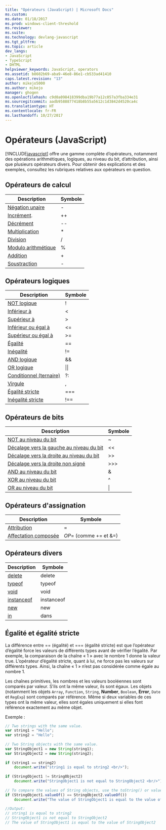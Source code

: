 ```yaml
---
title: "Opérateurs (JavaScript) | Microsoft Docs"
ms.custom: 
ms.date: 01/18/2017
ms.prod: windows-client-threshold
ms.reviewer: 
ms.suite: 
ms.technology: devlang-javascript
ms.tgt_pltfrm: 
ms.topic: article
dev_langs:
- JavaScript
- TypeScript
- DHTML
helpviewer_keywords: JavaScript, operators
ms.assetid: b8602b69-aba9-46e8-86e1-cb533ad41410
caps.latest.revision: "13"
author: mikejo5000
ms.author: mikejo
manager: ghogen
ms.openlocfilehash: c9d0a098418399dba19b77a12c057a3fba334e31
ms.sourcegitcommit: aadb9588877418b8b55a5612c1d3842d4520ca4c
ms.translationtype: HT
ms.contentlocale: fr-FR
ms.lasthandoff: 10/27/2017
---
```

# <a name="operators-javascript"></a>Opérateurs (JavaScript)
[!INCLUDE[javascript](../javascript/includes/javascript-md.md)] offre une gamme complète d’opérateurs, notamment des opérations arithmétiques, logiques, au niveau du bit, d’attribution, ainsi que plusieurs opérateurs divers. Pour obtenir des explications et des exemples, consultez les rubriques relatives aux opérateurs en question.  
  
## <a name="computational-operators"></a>Opérateurs de calcul  
  
|Description|Symbole|  
|-----------------|------------|  
|[Négation unaire](../javascript/reference/subtraction-operator-decrement-javascript.md)|-|  
|[Incrément](../javascript/reference/increment-and-decrement-operators-javascript.md).|++|  
|[Décrément](../javascript/reference/increment-and-decrement-operators-javascript.md)|--|  
|[Multiplication](../javascript/reference/multiplication-operator-decrement-javascript.md)|*|  
|[Division](../javascript/reference/division-operator-decrement-javascript.md)|/|  
|[Modulo arithmétique](../javascript/reference/modulus-operator-decrementjavascript.md)|%|  
|[Addition](../javascript/reference/addition-operator-decrement-javascript.md)|+|  
|[Soustraction](../javascript/reference/subtraction-operator-decrement-javascript.md)|-|  
  
## <a name="logical-operators"></a>Opérateurs logiques  
  
|Description|Symbole|  
|-----------------|------------|  
|[NOT logique](../javascript/reference/logical-not-operator-decrement-exclpt-javascript.md)|!|  
|[Inférieur à](../javascript/reference/comparison-operators-javascript.md)|\<|  
|[Supérieur à](../javascript/reference/comparison-operators-javascript.md)|>|  
|[Inférieur ou égal à](../javascript/reference/comparison-operators-javascript.md)|\<=|  
|[Supérieur ou égal à](../javascript/reference/comparison-operators-javascript.md)|>=|  
|[Égalité](../javascript/reference/comparison-operators-javascript.md)|==|  
|[Inégalité](../javascript/reference/comparison-operators-javascript.md)|!=|  
|[AND logique](../javascript/reference/logical-and-operator-decrement-javascript.md)|&&|  
|[OR logique](../javascript/reference/logical-or-operator-decrement-javascript.md)|&#124;&#124;|  
|[Conditionnel (ternaire)](../javascript/reference/conditional-ternary-operator-decrement-javascript.md)|?:|  
|[Virgule](../javascript/reference/comma-operator-decrement-javascript.md)|,|  
|[Égalité stricte](../javascript/reference/comparison-operators-javascript.md)|===|  
|[Inégalité stricte](../javascript/reference/comparison-operators-javascript.md)|!==|  
  
## <a name="bitwise-operators"></a>Opérateurs de bits  
  
|Description|Symbole|  
|-----------------|------------|  
|[NOT au niveau du bit](../javascript/reference/bitwise-not-operator-decrement-tilde-javascript.md)|~|  
|[Décalage vers la gauche au niveau du bit](../javascript/reference/bitwise-left-shift-operator-decrement-javascript.md)|<\<|  
|[Décalage vers la droite au niveau du bit](../javascript/reference/bitwise-right-shift-operator-decrement-javascript.md)|>>|  
|[Décalage vers la droite non signé](../javascript/reference/unsigned-right-shift-operator-decrement-javascript.md)|>>>|  
|[AND au niveau du bit](../javascript/reference/bitwise-and-operator-decrement-javascript.md)|&|  
|[XOR au niveau du bit](../javascript/reference/bitwise-xor-operator-decrement-hat-javascript.md)|^|  
|[OR au niveau du bit](../javascript/reference/bitwise-or-operator-decrement-javascript.md)|&#124;|  
  
## <a name="assignment-operators"></a>Opérateurs d'assignation  
  
|Description|Symbole|  
|-----------------|------------|  
|[Attribution](../javascript/reference/assignment-operator-decrement-equal-javascript.md)|=|  
|[Affectation composée](../javascript/reference/compound-assignment-operators-javascript.md)|*OP*= (comme += et &=)|  
  
## <a name="miscellaneous-operators"></a>Opérateurs divers  
  
|Description|Symbole|  
|-----------------|------------|  
|[delete](../javascript/reference/delete-operator-decrementjavascript.md)|delete|  
|[typeof](../javascript/reference/typeof-operator-decrementjavascript.md)|typeof|  
|[void](../javascript/reference/void-operator-decrementjavascript.md)|void|  
|[instanceof](../javascript/reference/instanceof-operator-decrementjavascript.md)|instanceof|  
|[new](../javascript/reference/new-operator-decrementjavascript.md)|new|  
|[in](../javascript/reference/in-operator-decrementjavascript.md)|dans|  
  
## <a name="equality-and-strict-equality"></a>Égalité et égalité stricte  
 La différence entre == (égalité) et === (égalité stricte) est que l’opérateur d’égalité force les valeurs de différents types avant de vérifier l’égalité. Par exemple, la comparaison de la chaîne « 1 » avec le nombre 1 donne la valeur true. L’opérateur d’égalité stricte, quant à lui, ne force pas les valeurs sur différents types. Ainsi, la chaîne « 1 » n’est pas considérée comme égale au nombre 1.  
  
 Les chaînes primitives, les nombres et les valeurs booléennes sont comparés par valeur. S’ils ont la même valeur, ils sont égaux. Les objets (notamment les objets `Array`, `Function`, `String`, **Number**, `Boolean`, **Error**, `Date` et `RegExp`) sont comparés par référence. Même si deux variables de ces types ont la même valeur, elles sont égales uniquement si elles font référence exactement au même objet.  
  
 Exemple :  
  
```JavaScript  
// Two strings with the same value.  
var string1 = "Hello";  
var string2 = "Hello";  
  
// Two String objects with the same value.  
var StringObject1 = new String(string1);  
var StringObject2 = new String(string2);  
  
if (string1 == string2)  
    document.write("string1 is equal to string2 <br/>");  
  
if (StringObject1 != StringObject2)  
    document.write("StringObject1 is not equal to StringObject2 <br/>");  
  
// To compare the values of String objects, use the toString() or valueOf() methods.  
if (StringObject1.valueOf() == StringObject2.valueOf())  
    document.write("The value of StringObject1 is equal to the value of StringObject2");  
  
//Output:  
// string1 is equal to string2   
// StringObject1 is not equal to StringObject2   
// The value of StringObject1 is equal to the value of StringObject2  
  
```
